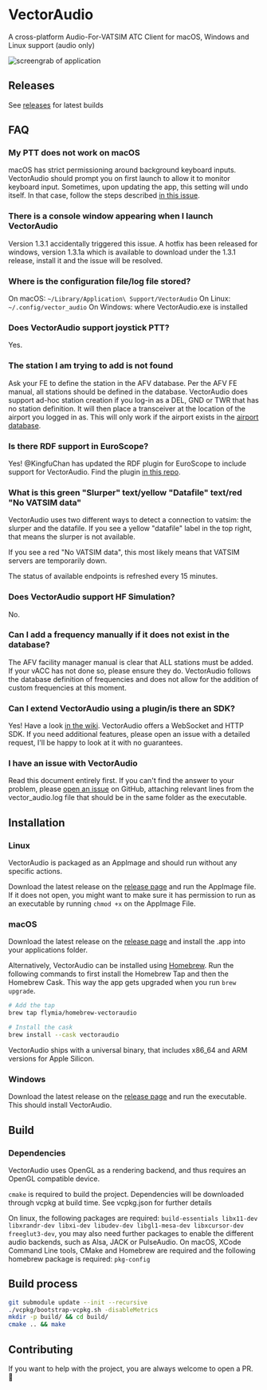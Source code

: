 # VectorAudio

A cross-platform Audio-For-VATSIM ATC Client for macOS, Windows and Linux support (audio only)

![screengrab of application](https://raw.githubusercontent.com/pierr3/VectorAudio/main/splash.png)

## Releases

See [releases](https://github.com/pierr3/VectorAudio/releases) for latest builds

## FAQ

### My PTT does not work on macOS

macOS has strict permissioning around background keyboard inputs. VectorAudio should prompt you on first launch to allow it to monitor keyboard input. Sometimes, upon updating the app, this setting will undo itself. In that case, follow the steps described [in this issue](https://github.com/pierr3/VectorAudio/issues/30#issuecomment-1407573758).

### There is a console window appearing when I launch VectorAudio

Version 1.3.1 accidentally triggered this issue. A hotfix has been released for windows, version 1.3.1a which is available to download under the 1.3.1 release, install it and the issue will be resolved.

### Where is the configuration file/log file stored?

On macOS: `~/Library/Application\ Support/VectorAudio`
On Linux: `~/.config/vector_audio`
On Windows: where VectorAudio.exe is installed

### Does VectorAudio support joystick PTT?

Yes.

### The station I am trying to add is not found

Ask your FE to define the station in the AFV database. Per the AFV FE manual, all stations should be defined in the database. VectorAudio does support ad-hoc station creation if you log-in as a DEL, GND or TWR that has no station definition. It will then place a transceiver at the location of the airport you logged in as. This will only work if the airport exists in the [airport database](https://github.com/mwgg/Airports/blob/master/airports.json?raw=true).

### Is there RDF support in EuroScope?

Yes! @KingfuChan has updated the RDF plugin for EuroScope to include support for VectorAudio. Find the plugin [in this repo](https://github.com/KingfuChan/RDF/).

### What is this green "Slurper" text/yellow "Datafile" text/red "No VATSIM data"

VectorAudio uses two different ways to detect a connection to vatsim: the slurper and the datafile. If you see a yellow "datafile" label in the top right, that means the slurper is not available.

If you see a red "No VATSIM data", this most likely means that VATSIM servers are temporarily down.

The status of available endpoints is refreshed every 15 minutes.

### Does VectorAudio support HF Simulation?

No.

### Can I add a frequency manually if it does not exist in the database?

The AFV facility manager manual is clear that ALL stations must be added. If your vACC has not done so, please ensure they do. VectorAudio follows the database definition of frequencies and does not allow for the addition of custom frequencies at this moment.

### Can I extend VectorAudio using a plugin/is there an SDK?

Yes! Have a look [in the wiki](https://github.com/pierr3/VectorAudio/wiki/Using-the-SDK). VectorAudio offers a WebSocket and HTTP SDK. If you need additional features, please open an issue with a detailed request, I'll be happy to look at it with no guarantees.

### I have an issue with VectorAudio

Read this document entirely first. If you can't find the answer to your problem, please [open an issue](https://github.com/pierr3/VectorAudio/issues/new) on GitHub, attaching relevant lines from the vector_audio.log file that should be in the same folder as the executable.

## Installation

### Linux

VectorAudio is packaged as an AppImage and should run without any specific actions.

Download the latest release on the [release page](https://github.com/pierr3/VectorAudio/releases) and run the AppImage file.
If it does not open, you might want to make sure it has permission to run as an executable by running `chmod +x` on the AppImage File.

### macOS

Download the latest release on the [release page](https://github.com/pierr3/VectorAudio/releases) and install the .app into your applications folder.

Alternatively, VectorAudio can be installed using [Homebrew](https://brew.sh/index). Run the following commands to first install the Homebrew Tap and then the Homebrew Cask. This way the app gets upgraded when you run `brew upgrade`.

```sh
# Add the tap
brew tap flymia/homebrew-vectoraudio

# Install the cask
brew install --cask vectoraudio
```

VectorAudio ships with a universal binary, that includes x86_64 and ARM versions for Apple Silicon.

### Windows

Download the latest release on the [release page](https://github.com/pierr3/VectorAudio/releases) and run the executable. This should install VectorAudio.

## Build

### Dependencies

VectorAudio uses OpenGL as a rendering backend, and thus requires an OpenGL compatible device.

`cmake` is required to build the project. Dependencies will be downloaded through vcpkg at build time. See vcpkg.json for further details

On linux, the following packages are required: `build-essentials libx11-dev libxrandr-dev libxi-dev libudev-dev libgl1-mesa-dev libxcursor-dev freeglut3-dev`, you may also need further packages to enable the different audio backends, such as Alsa, JACK or PulseAudio.
On macOS, XCode Command Line tools, CMake and Homebrew are required and the following homebrew package is required: `pkg-config`

## Build process

```sh
git submodule update --init --recursive
./vcpkg/bootstrap-vcpkg.sh -disableMetrics
mkdir -p build/ && cd build/
cmake .. && make
```

## Contributing

If you want to help with the project, you are always welcome to open a PR. 🙂
